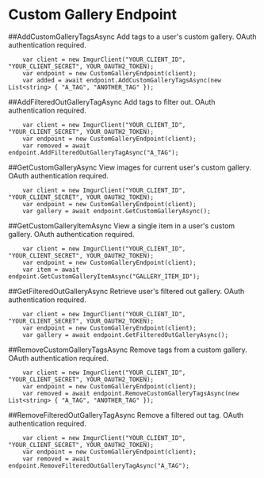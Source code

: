 # Custom Gallery Endpoint

##AddCustomGalleryTagsAsync
Add tags to a user's custom gallery. OAuth authentication required.

		var client = new ImgurClient("YOUR_CLIENT_ID", "YOUR_CLIENT_SECRET", YOUR_OAUTH2_TOKEN);
		var endpoint = new CustomGalleryEndpoint(client);
		var added = await endpoint.AddCustomGalleryTagsAsync(new List<string> { "A_TAG", "ANOTHER_TAG" });
			
##AddFilteredOutGalleryTagAsync
Add tags to filter out. OAuth authentication required.

		var client = new ImgurClient("YOUR_CLIENT_ID", "YOUR_CLIENT_SECRET", YOUR_OAUTH2_TOKEN);
		var endpoint = new CustomGalleryEndpoint(client);
		var removed = await endpoint.AddFilteredOutGalleryTagAsync("A_TAG");
			
##GetCustomGalleryAsync
View images for current user's custom gallery. OAuth authentication required.

		var client = new ImgurClient("YOUR_CLIENT_ID", "YOUR_CLIENT_SECRET", YOUR_OAUTH2_TOKEN);
		var endpoint = new CustomGalleryEndpoint(client);
		var gallery = await endpoint.GetCustomGalleryAsync();
			
##GetCustomGalleryItemAsync
View a single item in a user's custom gallery. OAuth authentication required.
 
		var client = new ImgurClient("YOUR_CLIENT_ID", "YOUR_CLIENT_SECRET", YOUR_OAUTH2_TOKEN);
		var endpoint = new CustomGalleryEndpoint(client);
		var item = await endpoint.GetCustomGalleryItemAsync("GALLERY_ITEM_ID");
			
##GetFilteredOutGalleryAsync
Retrieve user's filtered out gallery. OAuth authentication required.
 
		var client = new ImgurClient("YOUR_CLIENT_ID", "YOUR_CLIENT_SECRET", YOUR_OAUTH2_TOKEN);
		var endpoint = new CustomGalleryEndpoint(client);
		var gallery = await endpoint.GetFilteredOutGalleryAsync();
			
##RemoveCustomGalleryTagsAsync
Remove tags from a custom gallery. OAuth authentication required.

		var client = new ImgurClient("YOUR_CLIENT_ID", "YOUR_CLIENT_SECRET", YOUR_OAUTH2_TOKEN);
		var endpoint = new CustomGalleryEndpoint(client);
		var removed = await endpoint.RemoveCustomGalleryTagsAsync(new List<string> { "A_TAG", "ANOTHER_TAG" });
			
##RemoveFilteredOutGalleryTagAsync
Remove a filtered out tag. OAuth authentication required.

		var client = new ImgurClient("YOUR_CLIENT_ID", "YOUR_CLIENT_SECRET", YOUR_OAUTH2_TOKEN);
		var endpoint = new CustomGalleryEndpoint(client);
		var removed = await endpoint.RemoveFilteredOutGalleryTagAsync("A_TAG");